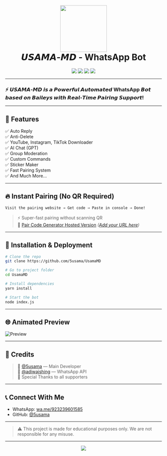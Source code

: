  <h1 align="center">
  <img src="https://i.ibb.co/fV240n0j/file-00000000613061fb9f0c7608c9c6c29a.png" width="150"/><br>
  <b>𝙐𝙎𝘼𝙈𝘼-𝙈𝘿 - WhatsApp Bot</b>
</h1>

<p align="center">
  <a href="#"><img src="https://img.shields.io/badge/Build-Powered%20By%20Baileys-blue?style=for-the-badge"></a>
  <a href="#"><img src="https://img.shields.io/github/forks/5usama/UsamaMD?style=for-the-badge&color=green"></a>
  <a href="#"><img src="https://img.shields.io/github/stars/5usama/UsamaMD?style=for-the-badge&color=yellow"></a>
  <a href="#"><img src="https://img.shields.io/github/issues/5usama/UsamaMD?style=for-the-badge&color=orange"></a>
</p>

---

### ⚡ 𝙐𝙎𝘼𝙈𝘼-𝙈𝘿 𝙞𝙨 𝙖 𝙋𝙤𝙬𝙚𝙧𝙛𝙪𝙡 𝘼𝙪𝙩𝙤𝙢𝙖𝙩𝙚𝙙 WhatsApp 𝘽𝙤𝙩 𝙗𝙖𝙨𝙚𝙙 𝙤𝙣 𝘽𝙖𝙞𝙡𝙚𝙮𝙨 𝙬𝙞𝙩𝙝 𝙍𝙚𝙖𝙡-𝙏𝙞𝙢𝙚 𝙋𝙖𝙞𝙧𝙞𝙣𝙜 𝙎𝙪𝙥𝙥𝙤𝙧𝙩!

---

## 💎 Features

✅ Auto Reply  
✅ Anti-Delete  
✅ YouTube, Instagram, TikTok Downloader  
✅ AI Chat (GPT)  
✅ Group Moderation  
✅ Custom Commands  
✅ Sticker Maker  
✅ Fast Pairing System  
✅ And Much More...

---

## 🔥 Instant Pairing (No QR Required)

```bash
Visit the pairing website → Get code → Paste in console → Done!
```

> ⚡ Super-fast pairing without scanning QR  
> 🔗 [Pair Code Generator Hosted Version](#) *([Add your URL here](https://pair-6n5u.onrender.com/))*  

---

## 🚀 Installation & Deployment

```bash
# Clone the repo
git clone https://github.com/5usama/UsamaMD

# Go to project folder
cd UsamaMD

# Install dependencies
yarn install

# Start the bot
node index.js
```

---

## 🌐 Animated Preview

![Preview](https://media.giphy.com/media/v1.Y2lkPTc5MGI3NjExNzBjMDFiNzBlZjIzOTdiMmY2OWZhNGRjZWU3OWI4MTI4MzdlNjdmMiZjdD1n/3o6ZsZKnkAZfFXqz9C/giphy.gif)

---

## 🙏 Credits

> 💠 [@5usama](https://github.com/5usama) — Main Developer  
> 💠 [@adiwajshing](https://github.com/adiwajshing/Baileys) — WhatsApp API  
> 💠 Special Thanks to all supporters

---

## 📞 Connect With Me

- WhatsApp: [wa.me/923239601585](https://wa.me/923239601585)
- GitHub: [@5usama](https://github.com/5usama)

---

> ⚠️ This project is made for educational purposes only. We are not responsible for any misuse.

---

<p align="center">
  <img src="https://readme-typing-svg.herokuapp.com?font=JetBrains+Mono&size=23&duration=4000&color=06F700&center=true&vCenter=true&width=700&lines=Thanks+for+visiting+UsamaMD+Bot+💖;Drop+a+star+if+you+like+it+⭐;">
</p>
